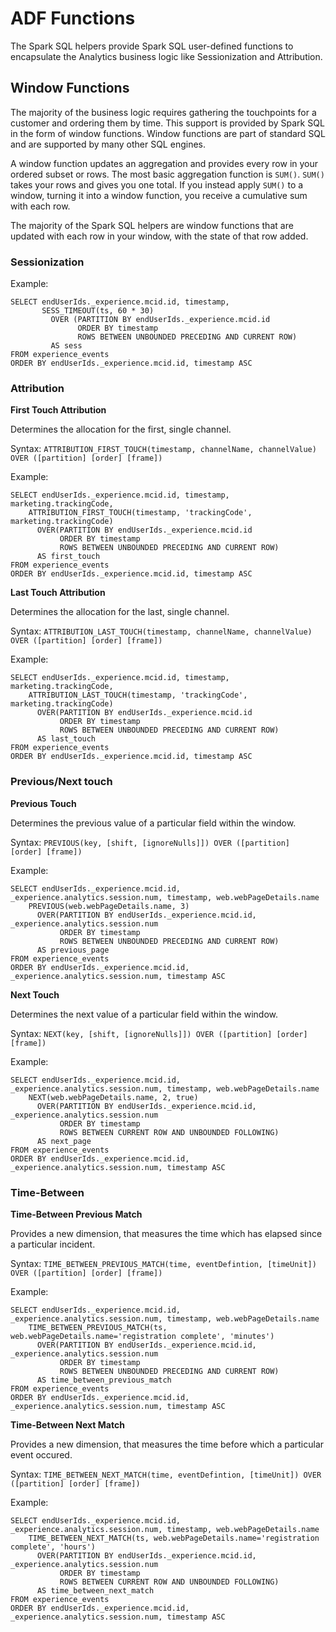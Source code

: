 # ADF Functions

The Spark SQL helpers provide Spark SQL user-defined functions to encapsulate the Analytics business logic like Sessionization and Attribution.



## Window Functions

The majority of the business logic requires gathering the touchpoints for a customer and ordering them by time. This support is provided by Spark SQL in the form of window functions. Window functions are part of standard SQL and are supported by many other SQL engines.

A window function updates an aggregation and provides every row in your ordered subset or rows. The most basic aggregation function is `SUM()`. `SUM()` takes your rows and gives you one total. If you instead apply `SUM()` to a window, turning it into a window function, you receive a cumulative sum with each row.

The majority of the Spark SQL helpers are window functions that are updated with each row in your window, with the state of that row added.

### Sessionization

Example:

```
SELECT endUserIds._experience.mcid.id, timestamp,
       SESS_TIMEOUT(ts, 60 * 30)
         OVER (PARTITION BY endUserIds._experience.mcid.id
               ORDER BY timestamp
               ROWS BETWEEN UNBOUNDED PRECEDING AND CURRENT ROW)
         AS sess
FROM experience_events
ORDER BY endUserIds._experience.mcid.id, timestamp ASC
```

### Attribution

**First Touch Attribution**

Determines the allocation for the first, single channel.

Syntax: `ATTRIBUTION_FIRST_TOUCH(timestamp, channelName, channelValue) OVER ([partition] [order] [frame])`

Example:

```
SELECT endUserIds._experience.mcid.id, timestamp, marketing.trackingCode,
    ATTRIBUTION_FIRST_TOUCH(timestamp, 'trackingCode', marketing.trackingCode)
      OVER(PARTITION BY endUserIds._experience.mcid.id
           ORDER BY timestamp
           ROWS BETWEEN UNBOUNDED PRECEDING AND CURRENT ROW)
      AS first_touch
FROM experience_events
ORDER BY endUserIds._experience.mcid.id, timestamp ASC
```

**Last Touch Attribution**

Determines the allocation for the last, single channel.

Syntax: `ATTRIBUTION_LAST_TOUCH(timestamp, channelName, channelValue) OVER ([partition] [order] [frame])`

Example:

```
SELECT endUserIds._experience.mcid.id, timestamp, marketing.trackingCode,
    ATTRIBUTION_LAST_TOUCH(timestamp, 'trackingCode', marketing.trackingCode)
      OVER(PARTITION BY endUserIds._experience.mcid.id
           ORDER BY timestamp
           ROWS BETWEEN UNBOUNDED PRECEDING AND CURRENT ROW)
      AS last_touch
FROM experience_events
ORDER BY endUserIds._experience.mcid.id, timestamp ASC
```

### Previous/Next touch

**Previous Touch**

Determines the previous value of a particular field within the window.

Syntax: `PREVIOUS(key, [shift, [ignoreNulls]]) OVER ([partition] [order] [frame])`

Example:

```
SELECT endUserIds._experience.mcid.id, _experience.analytics.session.num, timestamp, web.webPageDetails.name
    PREVIOUS(web.webPageDetails.name, 3)
      OVER(PARTITION BY endUserIds._experience.mcid.id, _experience.analytics.session.num
           ORDER BY timestamp
           ROWS BETWEEN UNBOUNDED PRECEDING AND CURRENT ROW)
      AS previous_page
FROM experience_events
ORDER BY endUserIds._experience.mcid.id, _experience.analytics.session.num, timestamp ASC
```

**Next Touch**

Determines the next value of a particular field within the window.

Syntax: `NEXT(key, [shift, [ignoreNulls]]) OVER ([partition] [order] [frame])`

Example:

```
SELECT endUserIds._experience.mcid.id, _experience.analytics.session.num, timestamp, web.webPageDetails.name
    NEXT(web.webPageDetails.name, 2, true)
      OVER(PARTITION BY endUserIds._experience.mcid.id, _experience.analytics.session.num
           ORDER BY timestamp
           ROWS BETWEEN CURRENT ROW AND UNBOUNDED FOLLOWING)
      AS next_page
FROM experience_events
ORDER BY endUserIds._experience.mcid.id, _experience.analytics.session.num, timestamp ASC
```

### Time-Between

**Time-Between Previous Match**

Provides a new dimension, that measures the time which has elapsed since a particular incident.

Syntax: `TIME_BETWEEN_PREVIOUS_MATCH(time, eventDefintion, [timeUnit]) OVER ([partition] [order] [frame])`

Example:

```
SELECT endUserIds._experience.mcid.id, _experience.analytics.session.num, timestamp, web.webPageDetails.name
    TIME_BETWEEN_PREVIOUS_MATCH(ts, web.webPageDetails.name='registration complete', 'minutes')
      OVER(PARTITION BY endUserIds._experience.mcid.id, _experience.analytics.session.num
           ORDER BY timestamp
           ROWS BETWEEN UNBOUNDED PRECEDING AND CURRENT ROW)
      AS time_between_previous_match
FROM experience_events
ORDER BY endUserIds._experience.mcid.id, _experience.analytics.session.num, timestamp ASC
```

**Time-Between Next Match**

Provides a new dimension, that measures the time before which a particular event occured.

Syntax: `TIME_BETWEEN_NEXT_MATCH(time, eventDefintion, [timeUnit]) OVER ([partition] [order] [frame])`

Example:

```
SELECT endUserIds._experience.mcid.id, _experience.analytics.session.num, timestamp, web.webPageDetails.name
    TIME_BETWEEN_NEXT_MATCH(ts, web.webPageDetails.name='registration complete', 'hours')
      OVER(PARTITION BY endUserIds._experience.mcid.id, _experience.analytics.session.num
           ORDER BY timestamp
           ROWS BETWEEN CURRENT ROW AND UNBOUNDED FOLLOWING)
      AS time_between_next_match
FROM experience_events
ORDER BY endUserIds._experience.mcid.id, _experience.analytics.session.num, timestamp ASC
```
